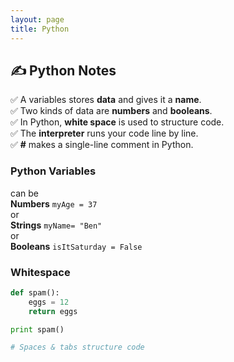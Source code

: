 ```yaml
---
layout: page
title: Python
---
```


## ✍ Python Notes
✅ A variables stores **data** and gives it a **name**.    
✅ Two kinds of data are **numbers** and **booleans**.    
✅ In Python, **white space** is used to structure code.     
✅ The **interpreter** runs your code line by line.    
✅ **#** makes a single-line comment in Python.    

### Python Variables
can be    
**Numbers** `myAge = 37`    
or    
**Strings** `myName= "Ben"`    
or    
**Booleans** `isItSaturday = False`

### Whitespace

```python
def spam():
    eggs = 12
    return eggs

print spam()

# Spaces & tabs structure code
```
